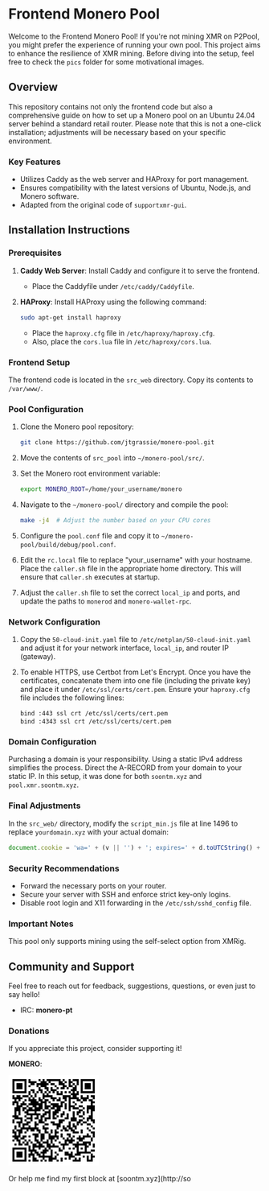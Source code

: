 # Frontend Monero Pool

Welcome to the Frontend Monero Pool! If you're not mining XMR on P2Pool, you might prefer the experience of running your own pool. This project aims to enhance the resilience of XMR mining. Before diving into the setup, feel free to check the `pics` folder for some motivational images.

## Overview

This repository contains not only the frontend code but also a comprehensive guide on how to set up a Monero pool on an Ubuntu 24.04 server behind a standard retail router. Please note that this is not a one-click installation; adjustments will be necessary based on your specific environment.

### Key Features

- Utilizes Caddy as the web server and HAProxy for port management.
- Ensures compatibility with the latest versions of Ubuntu, Node.js, and Monero software.
- Adapted from the original code of `supportxmr-gui`.

## Installation Instructions

### Prerequisites

1. **Caddy Web Server**: Install Caddy and configure it to serve the frontend.
   - Place the Caddyfile under `/etc/caddy/Caddyfile`.

2. **HAProxy**: Install HAProxy using the following command:
   ```bash
   sudo apt-get install haproxy
   ```
   - Place the `haproxy.cfg` file in `/etc/haproxy/haproxy.cfg`.
   - Also, place the `cors.lua` file in `/etc/haproxy/cors.lua`.

### Frontend Setup

The frontend code is located in the `src_web` directory. Copy its contents to `/var/www/`.

### Pool Configuration

1. Clone the Monero pool repository:
   ```bash
   git clone https://github.com/jtgrassie/monero-pool.git
   ```
2. Move the contents of `src_pool` into `~/monero-pool/src/`.

3. Set the Monero root environment variable:
   ```bash
   export MONERO_ROOT=/home/your_username/monero
   ```

4. Navigate to the `~/monero-pool/` directory and compile the pool:
   ```bash
   make -j4  # Adjust the number based on your CPU cores
   ```

5. Configure the `pool.conf` file and copy it to `~/monero-pool/build/debug/pool.conf`.

6. Edit the `rc.local` file to replace "your_username" with your hostname. Place the `caller.sh` file in the appropriate home directory. This will ensure that `caller.sh` executes at startup.

7. Adjust the `caller.sh` file to set the correct `local_ip` and ports, and update the paths to `monerod` and `monero-wallet-rpc`.

### Network Configuration

1. Copy the `50-cloud-init.yaml` file to `/etc/netplan/50-cloud-init.yaml` and adjust it for your network interface, `local_ip`, and router IP (gateway).

2. To enable HTTPS, use Certbot from Let's Encrypt. Once you have the certificates, concatenate them into one file (including the private key) and place it under `/etc/ssl/certs/cert.pem`. Ensure your `haproxy.cfg` file includes the following lines:
   ```plaintext
   bind :443 ssl crt /etc/ssl/certs/cert.pem
   bind :4343 ssl crt /etc/ssl/certs/cert.pem
   ```

### Domain Configuration

Purchasing a domain is your responsibility. Using a static IPv4 address simplifies the process. Direct the A-RECORD from your domain to your static IP. In this setup, it was done for both `soontm.xyz` and `pool.xmr.soontm.xyz`.

### Final Adjustments

In the `src_web/` directory, modify the `script_min.js` file at line 1496 to replace `yourdomain.xyz` with your actual domain:
```javascript
document.cookie = 'wa=' + (v || '') + '; expires=' + d.toUTCString() + '; path=/' + '; Domain=yourdomain.xyz' + '; SameSite=Strict';
```

### Security Recommendations

- Forward the necessary ports on your router.
- Secure your server with SSH and enforce strict key-only logins.
- Disable root login and X11 forwarding in the `/etc/ssh/sshd_config` file.

### Important Notes

This pool only supports mining using the self-select option from XMRig.

## Community and Support

Feel free to reach out for feedback, suggestions, questions, or even just to say hello!

- IRC: **monero-pt**

### Donations

If you appreciate this project, consider supporting it!

**MONERO**:

![xmr](xmr.gif)

Or help me find my first block at [soontm.xyz](http://so

